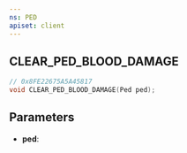```yaml
---
ns: PED
apiset: client
---
```

## CLEAR_PED_BLOOD_DAMAGE

```c
// 0x8FE22675A5A45817
void CLEAR_PED_BLOOD_DAMAGE(Ped ped);
```


## Parameters
* **ped**:



